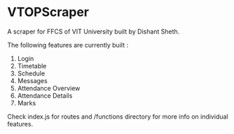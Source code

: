 # VTOPScraper
A scraper for FFCS of VIT University built by Dishant Sheth.

The following features are currently built :
1. Login
2. Timetable
3. Schedule
4. Messages
5. Attendance Overview
6. Attendance Details
7. Marks

Check index.js for routes and /functions directory for more info on individual features. 



